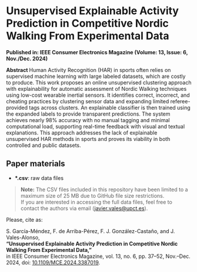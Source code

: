 # Unsupervised Explainable Activity Prediction in Competitive Nordic Walking From Experimental Data

<p>
<b>Published in: IEEE Consumer Electronics Magazine (Volume: 13, Issue: 6, Nov./Dec. 2024)</b>

<p>
<b> Abstract </b>  
<it>Human Activity Recognition (HAR) in sports often relies on supervised machine learning with large labeled datasets, which are costly to produce. This work proposes an online unsupervised clustering approach with explainability for automatic assessment of Nordic Walking techniques using low-cost wearable inertial sensors. It identifies correct, incorrect, and cheating practices by clustering sensor data and expanding limited referee-provided tags across clusters. An explainable classifier is then trained using the expanded labels to provide transparent predictions. The system achieves nearly 98% accuracy with no manual tagging and minimal computational load, supporting real-time feedback with visual and textual explanations. This approach addresses the lack of explainable unsupervised HAR methods in sports and proves its viability in both controlled and public datasets.</it>

## Paper materials
<ul>
  <li> <b>*.csv</b>: raw data files
</ul>

> **Note:** The CSV files included in this repository have been limited to a maximum size of 25 MB due to GitHub file size restrictions.  
> If you are interested in accessing the full data files, feel free to contact the authors via email (javier.vales@upct.es).

Please, cite as:

<it>S. García-Méndez, F. de Arriba-Pérez, F. J. González-Castaño, and J. Vales-Alonso,</it>  
<b>“Unsupervised Explainable Activity Prediction in Competitive Nordic Walking From Experimental Data,”</b>  
in IEEE Consumer Electronics Magazine, vol. 13, no. 6, pp. 37–52, Nov.–Dec. 2024, doi: [10.1109/MCE.2024.3387019](https://doi.org/10.1109/MCE.2024.3387019).
